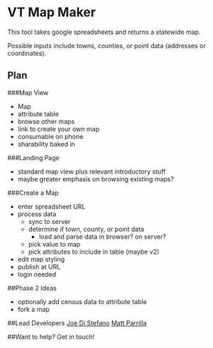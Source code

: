 # VT Map Maker
This tool takes google spreadsheets and returns a statewide map.

Possible inputs include towns, counties, or point data (addresses or coordinates).

## Plan

###Map View
- Map
- attribute table
- browse other maps
- link to create your own map
- consumable on phone
- sharability baked in

###Landing Page

- standard map view plus relevant introductory stuff
- maybe greater emphasis on browsing existing maps?

###Create a Map
- enter spreadsheet URL
- process data
    - sync to server
    - determine if town, county, or point data
        - load and parse data in browser? on server?
    - pick value to map
    - pick attributes to include in table (maybe v2)
- edit map styling
- publish at URL
- login needed

##Phase 2 Ideas
- optionally add census data to attribute table
- fork a map

##Lead Developers
[Joe Di Stefano](http://twitter.com/joeydi)
[Matt Parrilla](http://twitter.com/mattparrilla)

##Want to help?
Get in touch!
